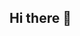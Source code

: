 ## Hi there 👋

<!--
**kingluminance/kingluminance** is a ✨ _special_ ✨ repository because its `README.md` (this file) appears on your GitHub profile.


![](https://github.com/kingluminance/kingluminance/blob/main/profile-3d-contrib/profile-gitblock.svg)
